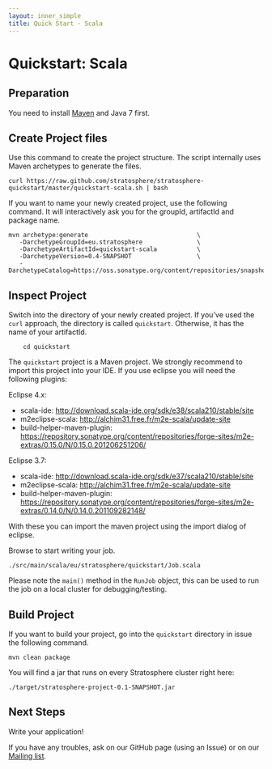 ```yaml
--- 
layout: inner_simple
title: Quick Start - Scala
---
```


# Quickstart: Scala
    

## Preparation

You need to install [Maven](http://maven.apache.org/) and Java 7 first.

## Create Project files

Use this command to create the project structure. The script internally uses Maven archetypes to generate the files.

```
curl https://raw.github.com/stratosphere/stratosphere-quickstart/master/quickstart-scala.sh | bash
```

If you want to name your newly created project, use the following command. It will interactively ask you for the groupId, artifactId and package name.

```
mvn archetype:generate                              \
   -DarchetypeGroupId=eu.stratosphere               \
   -DarchetypeArtifactId=quickstart-scala           \
   -DarchetypeVersion=0.4-SNAPSHOT                  \
   -DarchetypeCatalog=https://oss.sonatype.org/content/repositories/snapshots/
```

## Inspect Project

Switch into the directory of your newly created project. If you've used the `curl` approach, the directory is called `quickstart`. Otherwise, it has the name of your artifactId.

```
    cd quickstart
```

The `quickstart` project is a Maven project. We strongly recommend to import this project into your IDE. If you use eclipse you will need the following plugins:

Eclipse 4.x:

  * scala-ide: http://download.scala-ide.org/sdk/e38/scala210/stable/site
  * m2eclipse-scala: http://alchim31.free.fr/m2e-scala/update-site
  * build-helper-maven-plugin: https://repository.sonatype.org/content/repositories/forge-sites/m2e-extras/0.15.0/N/0.15.0.201206251206/

Eclipse 3.7:

  * scala-ide: http://download.scala-ide.org/sdk/e37/scala210/stable/site
  * m2eclipse-scala: http://alchim31.free.fr/m2e-scala/update-site
  * build-helper-maven-plugin: https://repository.sonatype.org/content/repositories/forge-sites/m2e-extras/0.14.0/N/0.14.0.201109282148/

With these you can import the maven project using the import dialog of eclipse.

Browse to start writing your job.

```
./src/main/scala/eu/stratosphere/quickstart/Job.scala
```

Please note the `main()` method in the `RunJob` object, this can be used to run the job on a local cluster for debugging/testing.

## Build Project

If you want to build your project, go into the `quickstart` directory in issue the following command.

```
mvn clean package
```

You will find a jar that runs on every Stratosphere cluster right here:

```
./target/stratosphere-project-0.1-SNAPSHOT.jar
```


## Next Steps

Write your application!

If you have any troubles, ask on our GitHub page (using an Issue) or on our [Mailing list](https://groups.google.com/forum/#!forum/stratosphere-dev).

